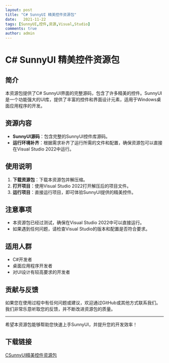 ```yaml
---
layout: post
title: "C# SunnyUI 精美控件资源包"
date:   2021-11-22
tags: [SunnyUI,控件,资源,Visual,Studio]
comments: true
author: admin
---
```

# C# SunnyUI 精美控件资源包

## 简介
本资源包提供了C# SunnyUI界面的完整源码，包含了许多精美的控件。SunnyUI是一个功能强大的UI库，提供了丰富的控件和界面设计元素，适用于Windows桌面应用程序的开发。

## 资源内容
- **SunnyUI源码**：包含完整的SunnyUI控件库源码。
- **运行环境补齐**：根据需求补齐了运行所需的文件和配置，确保资源包可以直接在Visual Studio 2022中运行。

## 使用说明
1. **下载资源包**：下载本资源包并解压缩。
2. **打开项目**：使用Visual Studio 2022打开解压后的项目文件。
3. **运行项目**：直接运行项目，即可体验SunnyUI提供的精美控件。

## 注意事项
- 本资源包已经过测试，确保在Visual Studio 2022中可以直接运行。
- 如果遇到任何问题，请检查Visual Studio的版本和配置是否符合要求。

## 适用人群
- C#开发者
- 桌面应用程序开发者
- 对UI设计有较高要求的开发者

## 贡献与反馈
如果您在使用过程中有任何问题或建议，欢迎通过GitHub或其他方式联系我们。我们非常乐意听取您的反馈，并不断改进资源包的质量。

---

希望本资源包能够帮助您快速上手SunnyUI，并提升您的开发效率！

## 下载链接

[CSunnyUI精美控件资源包](https://pan.quark.cn/s/72de7fed56c4)